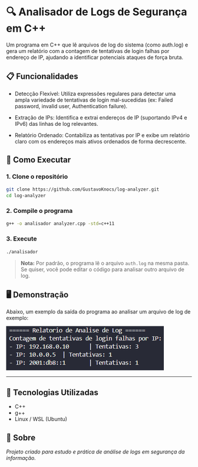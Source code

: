 # 🔍 Analisador de Logs de Segurança em C++

Um programa em C++ que lê arquivos de log do sistema (como auth.log) e gera um relatório com a contagem de tentativas de login falhas por endereço de IP, ajudando a identificar potenciais ataques de força bruta.

## 📋 Funcionalidades

- Detecção Flexível: Utiliza expressões regulares para detectar uma ampla variedade de tentativas de login mal-sucedidas (ex: Failed password, invalid user, Authentication failure).

- Extração de IPs: Identifica e extrai endereços de IP (suportando IPv4 e IPv6) das linhas de log relevantes.

- Relatório Ordenado: Contabiliza as tentativas por IP e exibe um relatório claro com os endereços mais ativos ordenados de forma decrescente.

## 🚀 Como Executar

### 1. Clone o repositório

```bash
git clone https://github.com/GustavoKnocs/log-analyzer.git
cd log-analyzer
```

### 2. Compile o programa

```bash
g++ -o analisador analyzer.cpp -std=c++11
```

### 3. Execute

```bash
./analisador
```

> **Nota:** Por padrão, o programa lê o arquivo `auth.log` na mesma pasta. Se quiser, você pode editar o código para analisar outro arquivo de log.


## 🖥️ Demonstração

Abaixo, um exemplo da saída do programa ao analisar um arquivo de log de exemplo:

![Resultado da Execução](screenshots/execution-result.png)

---

## 🔧 Tecnologias Utilizadas

-   C++
-   g++
-   Linux / WSL (Ubuntu)

## 📌 Sobre

*Projeto criado para estudo e prática de análise de logs em segurança da informação.*
